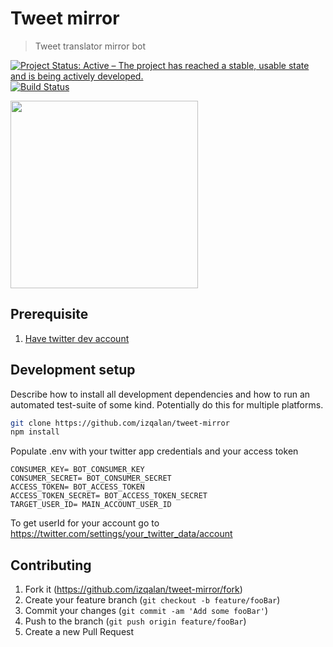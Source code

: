 # Tweet mirror
> Tweet translator mirror bot

[![Project Status: Active – The project has reached a stable, usable state and is being actively developed.](https://www.repostatus.org/badges/latest/active.svg)](https://www.repostatus.org/#active)
[![Build Status](https://travis-ci.com/izqalan/tweet-mirror.svg?branch=master)](https://travis-ci.com/izqalan/tweet-mirror)

<img src="https://i.imgur.com/T7xi9Fz.png" height="300">

## Prerequisite
1. [Have twitter dev account](https://developer.twitter.com/)

## Development setup

Describe how to install all development dependencies and how to run an automated test-suite of some kind. Potentially do this for multiple platforms.

```sh
git clone https://github.com/izqalan/tweet-mirror
npm install
```

Populate .env with your twitter app credentials and your access token
```
CONSUMER_KEY= BOT_CONSUMER_KEY
CONSUMER_SECRET= BOT_CONSUMER_SECRET
ACCESS_TOKEN= BOT_ACCESS_TOKEN
ACCESS_TOKEN_SECRET= BOT_ACCESS_TOKEN_SECRET
TARGET_USER_ID= MAIN_ACCOUNT_USER_ID
```

To get userId for your account go to https://twitter.com/settings/your_twitter_data/account


## Contributing

1. Fork it (<https://github.com/izqalan/tweet-mirror/fork>)
2. Create your feature branch (`git checkout -b feature/fooBar`)
3. Commit your changes (`git commit -am 'Add some fooBar'`)
4. Push to the branch (`git push origin feature/fooBar`)
5. Create a new Pull Request

<!-- Markdown link & img dfn's -->
[wiki]: https://github.com/izqalan/bnm-api/wiki
